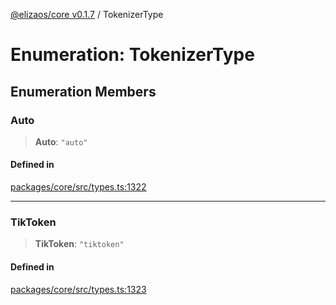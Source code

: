 [@elizaos/core v0.1.7](../index.md) / TokenizerType

# Enumeration: TokenizerType

## Enumeration Members

### Auto

> **Auto**: `"auto"`

#### Defined in

[packages/core/src/types.ts:1322](https://github.com/ai16z/eliza/blob/main/packages/core/src/types.ts#L1322)

---

### TikToken

> **TikToken**: `"tiktoken"`

#### Defined in

[packages/core/src/types.ts:1323](https://github.com/ai16z/eliza/blob/main/packages/core/src/types.ts#L1323)
